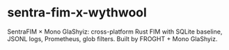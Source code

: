 # sentra-fim-x-wythwool
SentraFIM × Mono GlaShyiz: cross-platform Rust FIM with SQLite baseline, JSONL logs, Prometheus, glob filters. Built by FROGHT + Mono GlaShyiz.
